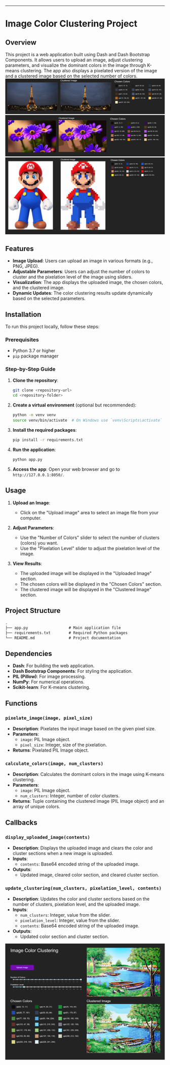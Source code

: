 
---

# Image Color Clustering Project

## Overview
This project is a web application built using Dash and Dash Bootstrap Components. It allows users to upload an image, adjust clustering parameters, and visualize the dominant colors in the image through K-means clustering. The app also displays a pixelated version of the image and a clustered image based on the selected number of colors.
![Alt text](assets/img/paris.png)
![Alt text](assets/img/flower.png)
![Alt text](assets/img/mario.png)
## Features
- **Image Upload**: Users can upload an image in various formats (e.g., PNG, JPEG).
- **Adjustable Parameters**: Users can adjust the number of colors to cluster and the pixelation level of the image using sliders.
- **Visualization**: The app displays the uploaded image, the chosen colors, and the clustered image.
- **Dynamic Updates**: The color clustering results update dynamically based on the selected parameters.

## Installation
To run this project locally, follow these steps:

### Prerequisites
- Python 3.7 or higher
- `pip` package manager

### Step-by-Step Guide
1. **Clone the repository**:
   ```bash
   git clone <repository-url>
   cd <repository-folder>
   ```

2. **Create a virtual environment** (optional but recommended):
   ```bash
   python -m venv venv
   source venv/bin/activate  # On Windows use `venv\Scripts\activate`
   ```

3. **Install the required packages**:
   ```bash
   pip install -r requirements.txt
   ```

4. **Run the application**:
   ```bash
   python app.py
   ```

5. **Access the app**:
   Open your web browser and go to `http://127.0.0.1:8050/`.

## Usage
1. **Upload an Image**:
   - Click on the "Upload image" area to select an image file from your computer.

2. **Adjust Parameters**:
   - Use the "Number of Colors" slider to select the number of clusters (colors) you want.
   - Use the "Pixelation Level" slider to adjust the pixelation level of the image.

3. **View Results**:
   - The uploaded image will be displayed in the "Uploaded Image" section.
   - The chosen colors will be displayed in the "Chosen Colors" section.
   - The clustered image will be displayed in the "Clustered Image" section.

## Project Structure
```
.
├── app.py                  # Main application file
├── requirements.txt        # Required Python packages
└── README.md               # Project documentation
```

## Dependencies
- **Dash**: For building the web application.
- **Dash Bootstrap Components**: For styling the application.
- **PIL (Pillow)**: For image processing.
- **NumPy**: For numerical operations.
- **Scikit-learn**: For K-means clustering.

## Functions
### `pixelate_image(image, pixel_size)`
- **Description**: Pixelates the input image based on the given pixel size.
- **Parameters**: 
  - `image`: PIL Image object.
  - `pixel_size`: Integer, size of the pixelation.
- **Returns**: Pixelated PIL Image object.

### `calculate_colors(image, num_clusters)`
- **Description**: Calculates the dominant colors in the image using K-means clustering.
- **Parameters**: 
  - `image`: PIL Image object.
  - `num_clusters`: Integer, number of color clusters.
- **Returns**: Tuple containing the clustered image (PIL Image object) and an array of unique colors.

## Callbacks
### `display_uploaded_image(contents)`
- **Description**: Displays the uploaded image and clears the color and cluster sections when a new image is uploaded.
- **Inputs**: 
  - `contents`: Base64 encoded string of the uploaded image.
- **Outputs**: 
  - Updated image, cleared color section, and cleared cluster section.

### `update_clustering(num_clusters, pixelation_level, contents)`
- **Description**: Updates the color and cluster sections based on the number of clusters, pixelation level, and the uploaded image.
- **Inputs**:
  - `num_clusters`: Integer, value from the slider.
  - `pixelation_level`: Integer, value from the slider.
  - `contents`: Base64 encoded string of the uploaded image.
- **Outputs**: 
  - Updated color section and cluster section.



![Alt text](assets/img/image.png)
